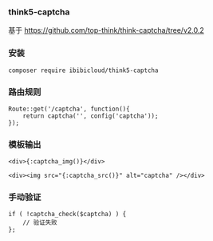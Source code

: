 ### think5-captcha
基于 https://github.com/top-think/think-captcha/tree/v2.0.2

### 安装
~~~
composer require ibibicloud/think5-captcha
~~~

### 路由规则
~~~
Route::get('/captcha', function(){
    return captcha('', config('captcha'));
});
~~~

### 模板输出
~~~
<div>{:captcha_img()}</div>
~~~
~~~
<div><img src="{:captcha_src()}" alt="captcha" /></div>
~~~

### 手动验证
~~~
if ( !captcha_check($captcha) ) {
	// 验证失败
};
~~~